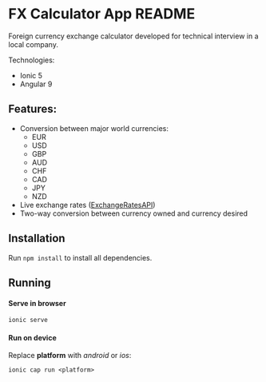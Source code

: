 
# FX Calculator App README

Foreign currency exchange calculator developed for technical interview in a local company.

Technologies:
- Ionic 5
- Angular 9

## Features:

-  Conversion between major world currencies:
	- EUR
	- USD
	- GBP 
	- AUD 
	- CHF 
	- CAD
	- JPY
	- NZD
-  Live exchange rates ([ExchangeRatesAPI](https://exchangeratesapi.io/))
-  Two-way conversion between currency owned and currency desired

 

## Installation

Run `npm install` to install all dependencies.

 
## Running

#### Serve in browser
`ionic serve`

#### Run on device
Replace **platform** with *android* or *ios*:

`ionic cap run <platform>` 
  
